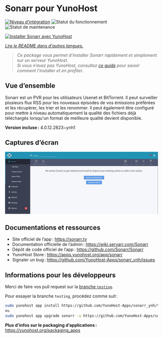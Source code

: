 <!--
Nota bene : ce README est automatiquement généré par <https://github.com/YunoHost/apps/tree/master/tools/readme_generator>
Il NE doit PAS être modifié à la main.
-->

# Sonarr pour YunoHost

[![Niveau d’intégration](https://apps.yunohost.org/badge/integration/sonarr)](https://ci-apps.yunohost.org/ci/apps/sonarr/)
![Statut du fonctionnement](https://apps.yunohost.org/badge/state/sonarr)
![Statut de maintenance](https://apps.yunohost.org/badge/maintained/sonarr)

[![Installer Sonarr avec YunoHost](https://install-app.yunohost.org/install-with-yunohost.svg)](https://install-app.yunohost.org/?app=sonarr)

*[Lire le README dans d'autres langues.](./ALL_README.md)*

> *Ce package vous permet d’installer Sonarr rapidement et simplement sur un serveur YunoHost.*  
> *Si vous n’avez pas YunoHost, consultez [ce guide](https://yunohost.org/install) pour savoir comment l’installer et en profiter.*

## Vue d’ensemble

Sonarr est un PVR pour les utilisateurs Usenet et BitTorrent. Il peut surveiller plusieurs flux RSS pour les nouveaux épisodes de vos émissions préférées et les récupérer, les trier et les renommer. Il peut également être configuré pour mettre à niveau automatiquement la qualité des fichiers déjà téléchargés lorsqu'un format de meilleure qualité devient disponible.


**Version incluse :** 4.0.12.2823~ynh1

## Captures d’écran

![Capture d’écran de Sonarr](./doc/screenshots/screenshot.jpg)

## Documentations et ressources

- Site officiel de l’app : <https://sonarr.tv>
- Documentation officielle de l’admin : <https://wiki.servarr.com/Sonarr>
- Dépôt de code officiel de l’app : <https://github.com/Sonarr/Sonarr>
- YunoHost Store : <https://apps.yunohost.org/app/sonarr>
- Signaler un bug : <https://github.com/YunoHost-Apps/sonarr_ynh/issues>

## Informations pour les développeurs

Merci de faire vos pull request sur la [branche `testing`](https://github.com/YunoHost-Apps/sonarr_ynh/tree/testing).

Pour essayer la branche `testing`, procédez comme suit :

```bash
sudo yunohost app install https://github.com/YunoHost-Apps/sonarr_ynh/tree/testing --debug
ou
sudo yunohost app upgrade sonarr -u https://github.com/YunoHost-Apps/sonarr_ynh/tree/testing --debug
```

**Plus d’infos sur le packaging d’applications :** <https://yunohost.org/packaging_apps>
